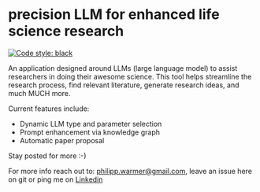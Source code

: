 # precision LLM for enhanced life science research
[![Code style: black](https://img.shields.io/badge/code%20style-black-000000.svg)](https://github.com/psf/black)

An application designed around LLMs (large language model) to assist researchers in doing their awesome science. This tool helps streamline the research process, find relevant literature, generate research ideas, and much MUCH more.

Current features include:

- Dynamic LLM type and parameter selection
- Prompt enhancement via knowledge graph
- Automatic paper proposal

Stay posted for more :-)

For more info reach out to: philipp.warmer@gmail.com, leave an issue here on git or ping me on [Linkedin](https://www.linkedin.com/in/philippwarmer/) 
